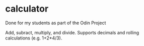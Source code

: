 # calculator

Done for my students as part of the Odin Project

Add, subract, multiply, and divide.
Supports decimals and rolling calculations (e.g. 1+2*4/3).
